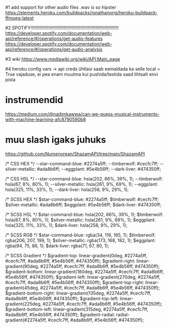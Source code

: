 #1 add support for other audio files
.wav is so hipster
https://elements.heroku.com/buildpacks/jonathanong/heroku-buildpack-ffmpeg-latest

#2 SPOTIFY!!!!!!!!!!!!!!!!!!!!!!!!!!!!!!!!!!!!!!!!!!!!!!!!!!!!!!!!!!!!!!!!!!!!!
https://developer.spotify.com/documentation/web-api/reference/#/operations/get-audio-features
https://developer.spotify.com/documentation/web-api/reference/#/operations/get-audio-analysis

#3 wiki
https://www.mediawiki.org/wiki/API:Main_page

#4 heroku config vars -> api creds 
ühtlasi saab eemaldada ka selle local = True vajaduse, ei pea enam muutma kui pushida/testida
saad lihtsalt envi pista

# instrumendid
https://medium.com/@nadimkawwa/can-we-guess-musical-instruments-with-machine-learning-afc8790590b8


# muu slash igaks juhuks
https://github.com/Numenorean/ShazamAPI/tree/main/ShazamAPI


/* CSS HEX */
--star-command-blue: #2274a5ff;
--timberwolf: #cecfc7ff;
--silver-metallic: #ada8b6ff;
--eggplant: #5e4b56ff;
--dark-liver: #474350ff;

/* CSS HSL */
--star-command-blue: hsla(202, 66%, 39%, 1);
--timberwolf: hsla(67, 8%, 80%, 1);
--silver-metallic: hsla(261, 9%, 69%, 1);
--eggplant: hsla(325, 11%, 33%, 1);
--dark-liver: hsla(258, 9%, 29%, 1);

/* SCSS HEX */
$star-command-blue: #2274a5ff;
$timberwolf: #cecfc7ff;
$silver-metallic: #ada8b6ff;
$eggplant: #5e4b56ff;
$dark-liver: #474350ff;

/* SCSS HSL */
$star-command-blue: hsla(202, 66%, 39%, 1);
$timberwolf: hsla(67, 8%, 80%, 1);
$silver-metallic: hsla(261, 9%, 69%, 1);
$eggplant: hsla(325, 11%, 33%, 1);
$dark-liver: hsla(258, 9%, 29%, 1);

/* SCSS RGB */
$star-command-blue: rgba(34, 116, 165, 1);
$timberwolf: rgba(206, 207, 199, 1);
$silver-metallic: rgba(173, 168, 182, 1);
$eggplant: rgba(94, 75, 86, 1);
$dark-liver: rgba(71, 67, 80, 1);

/* SCSS Gradient */
$gradient-top: linear-gradient(0deg, #2274a5ff, #cecfc7ff, #ada8b6ff, #5e4b56ff, #474350ff);
$gradient-right: linear-gradient(90deg, #2274a5ff, #cecfc7ff, #ada8b6ff, #5e4b56ff, #474350ff);
$gradient-bottom: linear-gradient(180deg, #2274a5ff, #cecfc7ff, #ada8b6ff, #5e4b56ff, #474350ff);
$gradient-left: linear-gradient(270deg, #2274a5ff, #cecfc7ff, #ada8b6ff, #5e4b56ff, #474350ff);
$gradient-top-right: linear-gradient(45deg, #2274a5ff, #cecfc7ff, #ada8b6ff, #5e4b56ff, #474350ff);
$gradient-bottom-right: linear-gradient(135deg, #2274a5ff, #cecfc7ff, #ada8b6ff, #5e4b56ff, #474350ff);
$gradient-top-left: linear-gradient(225deg, #2274a5ff, #cecfc7ff, #ada8b6ff, #5e4b56ff, #474350ff);
$gradient-bottom-left: linear-gradient(315deg, #2274a5ff, #cecfc7ff, #ada8b6ff, #5e4b56ff, #474350ff);
$gradient-radial: radial-gradient(#2274a5ff, #cecfc7ff, #ada8b6ff, #5e4b56ff, #474350ff);